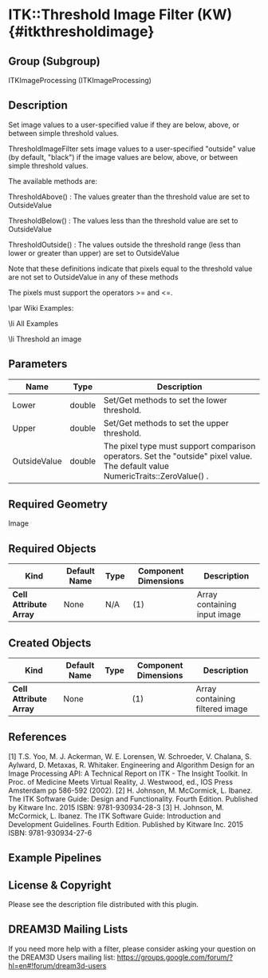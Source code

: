 ITK::Threshold Image Filter (KW) {#itkthresholdimage}
=================

## Group (Subgroup) ##

ITKImageProcessing (ITKImageProcessing)

## Description ##

Set image values to a user-specified value if they are below, above, or between simple threshold values.

ThresholdImageFilter sets image values to a user-specified "outside" value (by default, "black") if the image values are below, above, or between simple threshold values.

The available methods are:

ThresholdAbove() : The values greater than the threshold value are set to OutsideValue

ThresholdBelow() : The values less than the threshold value are set to OutsideValue

ThresholdOutside() : The values outside the threshold range (less than lower or greater than upper) are set to OutsideValue

Note that these definitions indicate that pixels equal to the threshold value are not set to OutsideValue in any of these methods

The pixels must support the operators >= and <=.

\par Wiki Examples:

\li All Examples

\li Threshold an image

## Parameters ##

| Name | Type | Description |
|------|------|-------------|
| Lower | double| Set/Get methods to set the lower threshold. |
| Upper | double| Set/Get methods to set the upper threshold. |
| OutsideValue | double| The pixel type must support comparison operators. Set the "outside" pixel value. The default value NumericTraits<PixelType>::ZeroValue() . |


## Required Geometry ##

Image

## Required Objects ##

| Kind | Default Name | Type | Component Dimensions | Description |
|------|--------------|------|----------------------|-------------|
| **Cell Attribute Array** | None | N/A | (1)  | Array containing input image

## Created Objects ##

| Kind | Default Name | Type | Component Dimensions | Description |
|------|--------------|------|----------------------|-------------|
| **Cell Attribute Array** | None |  | (1)  | Array containing filtered image

## References ##

[1] T.S. Yoo, M. J. Ackerman, W. E. Lorensen, W. Schroeder, V. Chalana, S. Aylward, D. Metaxas, R. Whitaker. Engineering and Algorithm Design for an Image Processing API: A Technical Report on ITK - The Insight Toolkit. In Proc. of Medicine Meets Virtual Reality, J. Westwood, ed., IOS Press Amsterdam pp 586-592 (2002). 
[2] H. Johnson, M. McCormick, L. Ibanez. The ITK Software Guide: Design and Functionality. Fourth Edition. Published by Kitware Inc. 2015 ISBN: 9781-930934-28-3
[3] H. Johnson, M. McCormick, L. Ibanez. The ITK Software Guide: Introduction and Development Guidelines. Fourth Edition. Published by Kitware Inc. 2015 ISBN: 9781-930934-27-6

## Example Pipelines ##



## License & Copyright ##

Please see the description file distributed with this plugin.

## DREAM3D Mailing Lists ##

If you need more help with a filter, please consider asking your question on the DREAM3D Users mailing list:
https://groups.google.com/forum/?hl=en#!forum/dream3d-users
